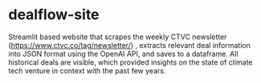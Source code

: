 # dealflow-site
Streamlit based website that scrapes the weekly CTVC newsletter (https://www.ctvc.co/tag/newsletter/) , extracts relevant deal information into JSON format using the OpenAI API, and saves to a dataframe. 
All historical deals are visible, which provided insights on the state of climate tech venture in context with the past few years.
